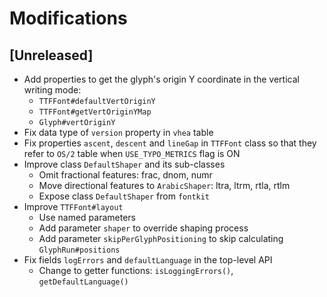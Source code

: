 # Modifications

## [Unreleased]

- Add properties to get the glyph's origin Y coordinate in the vertical writing mode:
    - `TTFFont#defaultVertOriginY`
    - `TTFFont#getVertOriginYMap`
    - `Glyph#vertOriginY`
- Fix data type of `version` property in `vhea` table
- Fix properties `ascent`, `descent` and `lineGap` in `TTFFont` class so that they refer to `OS/2` table when `USE_TYPO_METRICS` flag is ON
- Improve class `DefaultShaper` and its sub-classes
    - Omit fractional features: frac, dnom, numr
    - Move directional features to `ArabicShaper`: ltra, ltrm, rtla, rtlm
    - Expose class `DefaultShaper` from `fontkit`
- Improve `TTFFont#layout`
    - Use named parameters
    - Add parameter `shaper` to override shaping process
    - Add parameter `skipPerGlyphPositioning` to skip calculating `GlyphRun#positions`
- Fix fields `logErrors` and `defaultLanguage` in the top-level API
    - Change to getter functions: `isLoggingErrors()`, `getDefaultLanguage()`
